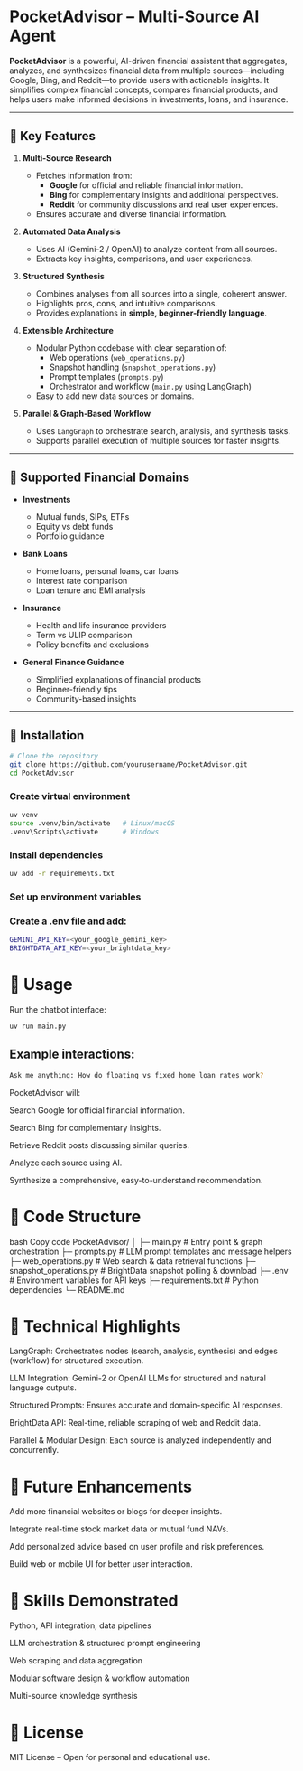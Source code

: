 # PocketAdvisor – Multi-Source AI Agent

**PocketAdvisor** is a powerful, AI-driven financial assistant that aggregates, analyzes, and synthesizes financial data from multiple sources—including Google, Bing, and Reddit—to provide users with actionable insights. It simplifies complex financial concepts, compares financial products, and helps users make informed decisions in investments, loans, and insurance.  

---

## 🔹 Key Features

1. **Multi-Source Research**
   - Fetches information from:
     - **Google** for official and reliable financial information.
     - **Bing** for complementary insights and additional perspectives.
     - **Reddit** for community discussions and real user experiences.
   - Ensures accurate and diverse financial information.

2. **Automated Data Analysis**
   - Uses AI (Gemini-2 / OpenAI) to analyze content from all sources.
   - Extracts key insights, comparisons, and user experiences.

3. **Structured Synthesis**
   - Combines analyses from all sources into a single, coherent answer.
   - Highlights pros, cons, and intuitive comparisons.
   - Provides explanations in **simple, beginner-friendly language**.

4. **Extensible Architecture**
   - Modular Python codebase with clear separation of:
     - Web operations (`web_operations.py`)
     - Snapshot handling (`snapshot_operations.py`)
     - Prompt templates (`prompts.py`)
     - Orchestrator and workflow (`main.py` using LangGraph)
   - Easy to add new data sources or domains.

5. **Parallel & Graph-Based Workflow**
   - Uses `LangGraph` to orchestrate search, analysis, and synthesis tasks.
   - Supports parallel execution of multiple sources for faster insights.

---

## 🔹 Supported Financial Domains

- **Investments**
  - Mutual funds, SIPs, ETFs
  - Equity vs debt funds
  - Portfolio guidance

- **Bank Loans**
  - Home loans, personal loans, car loans
  - Interest rate comparison
  - Loan tenure and EMI analysis

- **Insurance**
  - Health and life insurance providers
  - Term vs ULIP comparison
  - Policy benefits and exclusions

- **General Finance Guidance**
  - Simplified explanations of financial products
  - Beginner-friendly tips
  - Community-based insights

---

## 🔹 Installation

```bash
# Clone the repository
git clone https://github.com/yourusername/PocketAdvisor.git
cd PocketAdvisor
```
### Create virtual environment
```bash
uv venv
source .venv/bin/activate   # Linux/macOS
.venv\Scripts\activate      # Windows
```
### Install dependencies
```bash
uv add -r requirements.txt
```
### Set up environment variables
### Create a .env file and add:
```bash
GEMINI_API_KEY=<your_google_gemini_key>
BRIGHTDATA_API_KEY=<your_brightdata_key>
```

# 🔹 Usage
Run the chatbot interface:

```bash
uv run main.py
```
## Example interactions:

```bash
Ask me anything: How do floating vs fixed home loan rates work?
```
PocketAdvisor will:

Search Google for official financial information.

Search Bing for complementary insights.

Retrieve Reddit posts discussing similar queries.

Analyze each source using AI.

Synthesize a comprehensive, easy-to-understand recommendation.

# 🔹 Code Structure
bash
Copy code
PocketAdvisor/
│
├─ main.py                  # Entry point & graph orchestration
├─ prompts.py               # LLM prompt templates and message helpers
├─ web_operations.py        # Web search & data retrieval functions
├─ snapshot_operations.py   # BrightData snapshot polling & download
├─ .env                     # Environment variables for API keys
├─ requirements.txt         # Python dependencies
└─ README.md

# 🔹 Technical Highlights
LangGraph: Orchestrates nodes (search, analysis, synthesis) and edges (workflow) for structured execution.

LLM Integration: Gemini-2 or OpenAI LLMs for structured and natural language outputs.

Structured Prompts: Ensures accurate and domain-specific AI responses.

BrightData API: Real-time, reliable scraping of web and Reddit data.

Parallel & Modular Design: Each source is analyzed independently and concurrently.

# 🔹 Future Enhancements
Add more financial websites or blogs for deeper insights.

Integrate real-time stock market data or mutual fund NAVs.

Add personalized advice based on user profile and risk preferences.

Build web or mobile UI for better user interaction.

# 🔹 Skills Demonstrated
Python, API integration, data pipelines

LLM orchestration & structured prompt engineering

Web scraping and data aggregation

Modular software design & workflow automation

Multi-source knowledge synthesis

# 🔹 License
MIT License – Open for personal and educational use.